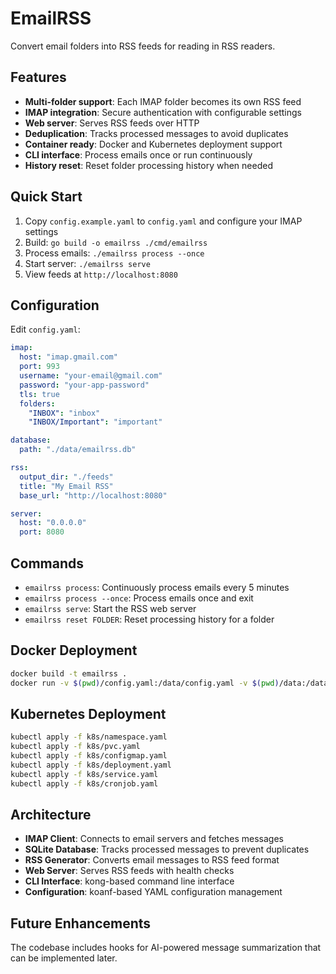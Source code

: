 # EmailRSS

Convert email folders into RSS feeds for reading in RSS readers.

## Features

- **Multi-folder support**: Each IMAP folder becomes its own RSS feed
- **IMAP integration**: Secure authentication with configurable settings
- **Web server**: Serves RSS feeds over HTTP
- **Deduplication**: Tracks processed messages to avoid duplicates
- **Container ready**: Docker and Kubernetes deployment support
- **CLI interface**: Process emails once or run continuously
- **History reset**: Reset folder processing history when needed

## Quick Start

1. Copy `config.example.yaml` to `config.yaml` and configure your IMAP settings
2. Build: `go build -o emailrss ./cmd/emailrss`
3. Process emails: `./emailrss process --once`
4. Start server: `./emailrss serve`
5. View feeds at `http://localhost:8080`

## Configuration

Edit `config.yaml`:

```yaml
imap:
  host: "imap.gmail.com"
  port: 993
  username: "your-email@gmail.com"
  password: "your-app-password"
  tls: true
  folders:
    "INBOX": "inbox"
    "INBOX/Important": "important"

database:
  path: "./data/emailrss.db"

rss:
  output_dir: "./feeds"
  title: "My Email RSS"
  base_url: "http://localhost:8080"

server:
  host: "0.0.0.0"
  port: 8080
```

## Commands

- `emailrss process`: Continuously process emails every 5 minutes
- `emailrss process --once`: Process emails once and exit
- `emailrss serve`: Start the RSS web server
- `emailrss reset FOLDER`: Reset processing history for a folder

## Docker Deployment

```bash
docker build -t emailrss .
docker run -v $(pwd)/config.yaml:/data/config.yaml -v $(pwd)/data:/data -p 8080:8080 emailrss
```

## Kubernetes Deployment

```bash
kubectl apply -f k8s/namespace.yaml
kubectl apply -f k8s/pvc.yaml
kubectl apply -f k8s/configmap.yaml
kubectl apply -f k8s/deployment.yaml
kubectl apply -f k8s/service.yaml
kubectl apply -f k8s/cronjob.yaml
```

## Architecture

- **IMAP Client**: Connects to email servers and fetches messages
- **SQLite Database**: Tracks processed messages to prevent duplicates
- **RSS Generator**: Converts email messages to RSS feed format
- **Web Server**: Serves RSS feeds with health checks
- **CLI Interface**: kong-based command line interface
- **Configuration**: koanf-based YAML configuration management

## Future Enhancements

The codebase includes hooks for AI-powered message summarization that can be implemented later.